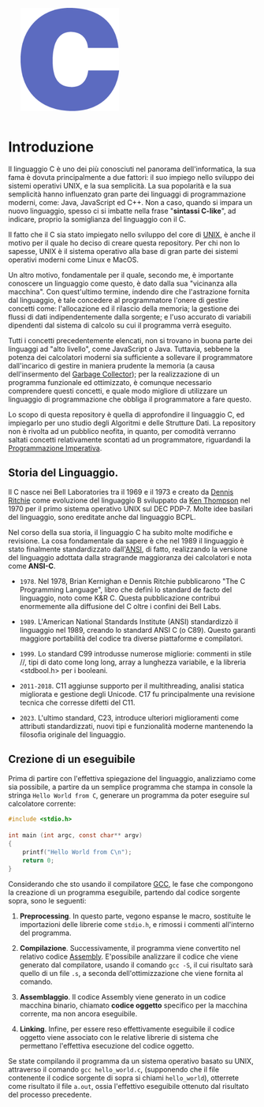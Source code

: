 <div style="min-width: 100px; max-width: 250px; display: inline-flex; justify-content:center; align-items:center;">
    <img src = "assets/logo-c.png" alt = "Logo Linguaggio C" style = "max-width: 200px; padding: 1em 2em;" />
</div>

# Introduzione     

Il linguaggio C è uno dei più conosciuti nel panorama dell'informatica, la sua fama è dovuta principalmente a due
fattori: il suo impiego nello sviluppo dei sistemi operativi UNIX, e la sua semplicità. La sua popolarità e la sua
semplicità hanno influenzato gran parte dei linguaggi di programmazione moderni, come: Java, JavaScript ed C++. Non a
caso, quando si impara un nuovo linguaggio, spesso ci si imbatte nella frase "__sintassi C-like__", ad indicare, proprio
la somiglianza del linguaggio con il C.

Il fatto che il C sia stato impiegato nello sviluppo del core di [UNIX](https://it.wikipedia.org/wiki/Unix), è anche il
motivo per il quale ho deciso di creare questa repository. Per chi non lo sapesse, UNIX è il sistema operativo alla base
di gran parte dei sistemi operativi moderni come Linux e MacOS. 

Un altro motivo, fondamentale per il quale, secondo me, è importante conoscere un linguaggio come questo, è dato dalla
sua "vicinanza alla macchina". Con quest'ultimo termine, indendo dire che l'astrazione fornita dal linguaggio, è tale 
concedere al programmatore l'onere di gestire concetti come: l'allocazione ed il rilascio della memoria; 
la gestione dei flussi di dati indipendentemente dalla sorgente; e l'uso accurato di variabili dipendenti dal sistema 
di calcolo su cui il programma verrà eseguito.

Tutti i concetti precedentemente elencati, non si trovano in buona parte dei linguaggi ad "alto livello", come
JavaScript o Java. Tuttavia, sebbene la potenza dei calcolatori moderni sia sufficiente a sollevare il programmatore
dall'incarico di gestire in maniera prudente la memoria (a causa dell'insermento del [Garbage Collector](https://it.wikipedia.org/wiki/Garbage_collection)); per la realizzazione di un programma funzionale ed ottimizzato, è comunque necessario comprendere questi
concetti, e quale modo migliore di utilizzare un linguaggio di programmazione che obbliga il programmatore a fare questo. 

Lo scopo di questa repository è quella di approfondire il linguaggio C, ed impiegarlo per uno studio degli Algoritmi e
delle Strutture Dati. La repository non è rivolta ad un pubblico neofita, in quanto, per comodità verranno saltati
concetti relativamente scontati ad un programmatore, riguardandi la [Programmazione Imperativa](https://it.wikipedia.org/wiki/Programmazione_imperativa).

## Storia del Linguaggio.

Il C nasce nei Bell Laboratories tra il 1969 e il 1973 e creato da [Dennis Ritchie](https://it.wikipedia.org/wiki/Dennis_Ritchie) 
come evoluzione del linguaggio B sviluppato da [Ken Thompson](https://it.wikipedia.org/wiki/Ken_Thompson) nel 1970 per 
il primo sistema operativo UNIX sul DEC PDP-7. Molte idee basilari del linguaggio, sono ereditate anche dal linguaggio 
BCPL. 

Nel corso della sua storia, il linguaggio C ha subito molte modifiche e revisione. La cosa fondamentale da sapere è che
nel 1989 il linguaggio è stato finalmente standardizzato dall'[ANSI](https://it.wikipedia.org/wiki/American_National_Standards_Institute), 
di fatto, realizzando la versione del linguaggio adottata dalla stragrande maggioranza dei calcolatori e nota come
__ANSI-C__.

* `1978`. Nel 1978, Brian Kernighan e Dennis Ritchie pubblicarono "The C Programming Language", libro che definì lo 
standard de facto del linguaggio, noto come K&R C. Questa pubblicazione contribuì enormemente alla diffusione del C oltre
i confini dei Bell Labs.

* `1989`. L'American National Standards Institute (ANSI) standardizzò il linguaggio nel 1989, creando lo standard ANSI
C (o C89). Questo garantì maggiore portabilità del codice tra diverse piattaforme e compilatori.

* `1999`. Lo standard C99 introdusse numerose migliorie: commenti in stile //, tipi di dato come long long, array a 
lunghezza variabile, e la libreria <stdbool.h> per i booleani.

* `2011-2018`. C11 aggiunse supporto per il multithreading, analisi statica migliorata e gestione degli Unicode. C17
fu principalmente una revisione tecnica che corresse difetti del C11.

* `2023`. L'ultimo standard, C23, introduce ulteriori miglioramenti come attributi standardizzati, nuovi tipi e 
funzionalità moderne mantenendo la filosofia originale del linguaggio.

## Crezione di un eseguibile

Prima di partire con l'effettiva spiegazione del linguaggio, analizziamo come sia possibile, a partire da un semplice
programma che stampa in console la stringa `Hello World from C`, generare un programma da poter eseguire sul calcolatore
corrente:

```C
#include <stdio.h>

int main (int argc, const char** argv) 
{
    printf("Hello World from C\n");
    return 0;
}
```

Considerando che sto usando il compilatore [GCC](https://it.wikipedia.org/wiki/GNU_Compiler_Collection), le fase che
compongono la creazione di un programma eseguibile, partendo dal codice sorgente sopra, sono le seguenti:

1. __Preprocessing__. In questo parte, vegono espanse le macro, sostituite le importazioni delle librerie come
   `stdio.h`, e rimossi i commenti all'interno del programma.

2. __Compilazione__. Successivamente, il programma viene convertito nel relativo codice [Assembly](https://it.wikipedia.org/wiki/Linguaggio_assembly). E'possibile analizzare il codice che viene generato dal compilatore, usando il comando `gcc -S`, il cui risultato sarà quello di un file `.s`, a seconda dell'ottimizzazione che viene fornita al comando.

3. __Assemblaggio__. Il codice Assembly viene generato in un codice macchina binario, chiamato __codice oggetto__
   specifico per la macchina corrente, ma non ancora eseguibile.

4. __Linking__. Infine, per essere reso effettivamente eseguibile il codice oggetto viene associato con le relative
   librerie di sistema che permettano l'effettiva esecuzione del codice oggetto. 

Se state compilando il programma da un sistema operativo basato su UNIX, attraverso il comando `gcc hello_world.c`,
(supponendo che il file contenente il codice sorgente di sopra si chiami `hello_world`), otterrete come risultato il
file `a.out`, ossia l'effettivo eseguibile ottenuto dal risultato del processo precedente.

